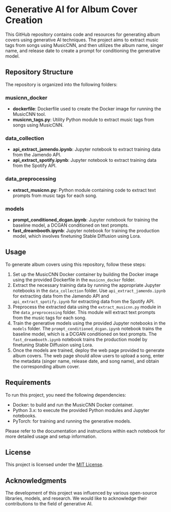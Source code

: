 # Generative AI for Album Cover Creation

This GitHub repository contains code and resources for generating album covers using generative AI techniques. The project aims to extract music tags from songs using MusicCNN, and then utilizes the album name, singer name, and release date to create a prompt for conditioning the generative model.

## Repository Structure

The repository is organized into the following folders:

### musicnn_docker
- **dockerfile**: Dockerfile used to create the Docker image for running the MusicCNN tool.
- **musicnn_tags.py**: Utility Python module to extract music tags from songs using MusicCNN.

### data_collection
- **api_extract_jamendo.ipynb**: Jupyter notebook to extract training data from the Jamendo API.
- **api_extract_spotify.ipynb**: Jupyter notebook to extract training data from the Spotify API.

### data_preprocessing
- **extract_musicnn.py**: Python module containing code to extract text prompts from music tags for each song.

### models
- **prompt_conditioned_dcgan.ipynb**: Jupyter notebook for training the baseline model, a DCGAN conditioned on text prompts.
- **fast_dreambooth.ipynb**: Jupyter notebook for training the production model, which involves finetuning Stable Diffusion using Lora.

## Usage

To generate album covers using this repository, follow these steps:

1. Set up the MusicCNN Docker container by building the Docker image using the provided Dockerfile in the `musicnn_docker` folder.
2. Extract the necessary training data by running the appropriate Jupyter notebooks in the `data_collection` folder. Use `api_extract_jamendo.ipynb` for extracting data from the Jamendo API and `api_extract_spotify.ipynb` for extracting data from the Spotify API.
3. Preprocess the extracted data using the `extract_musicnn.py` module in the `data_preprocessing` folder. This module will extract text prompts from the music tags for each song.
4. Train the generative models using the provided Jupyter notebooks in the `models` folder. The `prompt_conditioned_dcgan.ipynb` notebook trains the baseline model, which is a DCGAN conditioned on text prompts. The `fast_dreambooth.ipynb` notebook trains the production model by finetuning Stable Diffusion using Lora.
5. Once the models are trained, deploy the web page provided to generate album covers. The web page should allow users to upload a song, enter the metadata (singer name, release date, and song name), and obtain the corresponding album cover.

## Requirements

To run this project, you need the following dependencies:

- Docker: to build and run the MusicCNN Docker container.
- Python 3.x: to execute the provided Python modules and Jupyter notebooks.
- PyTorch: for training and running the generative models.

Please refer to the documentation and instructions within each notebook for more detailed usage and setup information.

## License

This project is licensed under the [MIT License](LICENSE).

## Acknowledgments

The development of this project was influenced by various open-source libraries, models, and research. We would like to acknowledge their contributions to the field of generative AI.
